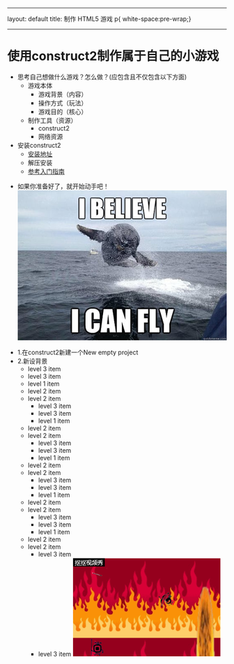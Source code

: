 ---
layout: default
title: 制作 HTML5 游戏
p{ white-space:pre-wrap;}

---------------------
# 使用construct2制作属于自己的小游戏

- 思考自己想做什么游戏？怎么做？(应包含且不仅包含以下方面)
  - 游戏本体
    - 游戏背景（内容）
    - 操作方式（玩法）
    - 游戏目的（核心）
  - 制作工具（资源）
    - construct2
    - 网络资源
- 安装construct2
  - [安装地址](https://www.scirra.com/construct2)
  - 解压安装
  - [参考入门指南](https://www.scirra.com/tutorials/top)
* 如果你准备好了，就开始动手吧！
![](images/9.jpg)
- 1.在construct2新建一个New empty project
- 2.新设背景
    - level 3 item
    - level 3 item
    - level 1 item
  - level 2 item
  - level 2 item
    - level 3 item
    - level 3 item
    - level 1 item
  - level 2 item
  - level 2 item
    - level 3 item
    - level 3 item
    - level 1 item
  - level 2 item
  - level 2 item
    - level 3 item
    - level 3 item
    - level 1 item
  - level 2 item
  - level 2 item
    - level 3 item
    - level 3 item
    - level 1 item
  - level 2 item
  - level 2 item
    - level 3 item
    - level 3 item
![](images/666.gif)